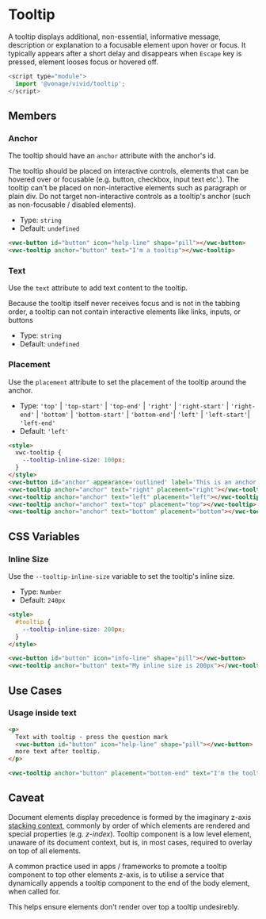 # Tooltip

A tooltip displays additional, non-essential, informative message, description or explanation to a focusable element upon hover or focus. It typically appears after a short delay and disappears when `Escape` key is pressed, element looses focus or hovered off. 

```js
<script type="module">
  import '@vonage/vivid/tooltip';
</script>
```

## Members

### Anchor

The tooltip should have an `anchor` attribute with the anchor's id.

The tooltip should be placed on interactive controls, elements that can be hovered over or focusable (e.g. button, checkbox, input text etc'.).
The tooltip can't be placed on non-interactive elements such as paragraph or plain div.
Do not target non-interactive controls as a tooltip's anchor (such as non-focusable / disabled elements).

- Type: `string`
- Default: `undefined`

```html preview center
<vwc-button id="button" icon="help-line" shape="pill"></vwc-button>
<vwc-tooltip anchor="button" text="I'm a tooltip"></vwc-tooltip>
```

### Text

Use the `text` attribute to add text content to the tooltip.

Because the tooltip itself never receives focus and is not in the tabbing order, a tooltip can not contain interactive elements like links, inputs, or buttons

- Type: `string`
- Default: `undefined`

### Placement

Use the `placement` attribute to set the placement of the tooltip around the anchor.

- Type: `'top'` | `'top-start'` | `'top-end'` | `'right'` | `'right-start'` | `'right-end'` | `'bottom'` | `'bottom-start'` | `'bottom-end'`| `'left'` | `'left-start'`| `'left-end'`
- Default: `'left'`

```html preview center
<style>
  vwc-tooltip {
    --tooltip-inline-size: 100px;
  }
</style>
<vwc-button id="anchor" appearance='outlined' label='This is an anchor'></vwc-button>
<vwc-tooltip anchor="anchor" text="right" placement="right"></vwc-tooltip>
<vwc-tooltip anchor="anchor" text="left" placement="left"></vwc-tooltip>
<vwc-tooltip anchor="anchor" text="top" placement="top"></vwc-tooltip>
<vwc-tooltip anchor="anchor" text="bottom" placement="bottom"></vwc-tooltip>
```

## CSS Variables

### Inline Size

Use the `--tooltip-inline-size` variable to set the tooltip's inline size.

- Type: `Number`
- Default: `240px`

```html preview center
<style>
  #tooltip {
    --tooltip-inline-size: 200px;
  }
</style>

<vwc-button id="button" icon="info-line" shape="pill"></vwc-button>
<vwc-tooltip anchor="button" text="My inline size is 200px"></vwc-tooltip>
```

## Use Cases

### Usage inside text

```html preview
<p>
  Text with tooltip - press the question mark
  <vwc-button id="button" icon="help-line" shape="pill"></vwc-button>
  more text after tooltip.
</p>

<vwc-tooltip anchor="button" placement="bottom-end" text="I'm the tooltip content"></vwc-tooltip>
```

## Caveat

Document elements display precedence is formed by the imaginary z-axis [stacking context](https://developer.mozilla.org/en-US/docs/Web/CSS/CSS_Positioning/Understanding_z_index/The_stacking_context), commonly by order of which elements are rendered and special properties (e.g. _z-index_).
Tooltip component is a low level element, unaware of its document context, but is, in most cases, required to overlay on top of all elements.

A common practice used in apps / frameworks to promote a tooltip component to top other elements z-axis, is to utilise a service that dynamically appends a tooltip component to the end of the body element, when called for.

This helps ensure elements don't render over top a tooltip undesirebly.
